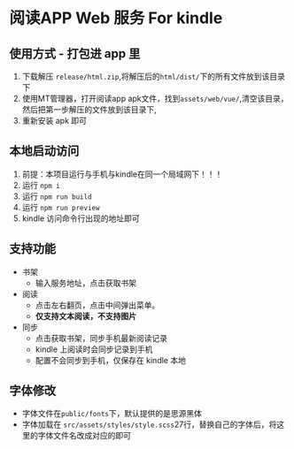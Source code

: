 # 阅读APP Web 服务 For kindle

## 使用方式 - 打包进 app 里

1. 下载解压 `release/html.zip`,将解压后的`html/dist/`下的所有文件放到该目录下
2. 使用MT管理器，打开阅读app apk文件，找到`assets/web/vue/`,清空该目录，然后把第一步解压的文件放到该目录下,
3. 重新安装 apk 即可

## 本地启动访问

1. 前提：本项目运行与手机与kindle在同一个局域网下！！！
2. 运行 `npm i`
3. 运行 `npm run build`
4. 运行 `npm run preview`
5. kindle 访问命令行出现的地址即可

## 支持功能

- 书架
    - 输入服务地址，点击获取书架
- 阅读
    - 点击左右翻页，点击中间弹出菜单。
    - **仅支持文本阅读，不支持图片**
- 同步
    - 点击获取书架，同步手机最新阅读记录
    - kindle 上阅读时会同步记录到手机
    - 配置不会同步到手机，仅保存在 kindle 本地

## 字体修改

- 字体文件在`public/fonts`下，默认提供的是思源黑体
- 字体加载在 `src/assets/styles/style.scss`27行，替换自己的字体后，将这里的字体文件名改成对应的即可



